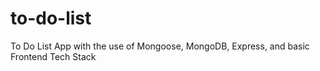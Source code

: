 # to-do-list
To Do List App with the use of Mongoose, MongoDB, Express, and basic Frontend Tech Stack
